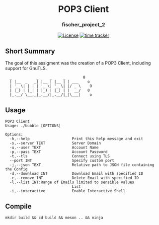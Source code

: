 <div align="center">
    <h1>POP3 Client</h1>
    <h3>fischer_project_2</h3>
</div>

<div align="center">

[![License](https://img.shields.io/badge/License-Boost%201.0-blue.svg)](https://www.boost.org/LICENSE_1_0.txt)
[![time tracker](https://wakatime.com/badge/github/konstfish/fischer_project_2.svg)](https://wakatime.com/badge/github/konstfish/fischer_project_2)

</div>

## Short Summary
The goal of this assigment was the creation of a POP3 Client, including support for GnuTLS.

```
  _           _     _     _        0  
  | |__  _   _| |__ | |__ | | ___    o   
  | '_ \| | | | '_ \| '_ \| |/ _ \    O 
  | |_) | |_| | |_) | |_) | |  __/   0  
  |_.__/ \__,_|_.__/|_.__/|_|\___|    o         
```

## Usage

```
POP3 Client
Usage: ./bubble [OPTIONS]

Options:
  -h,--help                   Print this help message and exit
  -s,--server TEXT            Server Domain
  -u,--user TEXT              Account Name
  -p,--pass TEXT              Account Password
  -t,--tls                    Connect using TLS
  --port INT                  Specify custom port
  -j,--json TEXT              Relative path to JSON file containing the Config
  -d,--download INT           Download Email with specified ID
  -r,--remove INT             Delete Email with specified ID
  -l,--list INT:Range of Emails limited to sensible values
                              List
  -i,--interactive            Enable Interactive Shell
```

## Compile

`mkdir build && cd build && meson .. && ninja`
